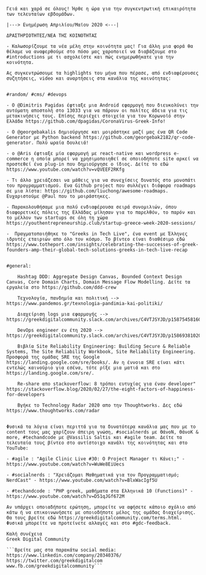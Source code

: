     Γειά και χαρά σε όλους! Ήρθε η ώρα για την συγκεντρωτική επικαιρότητα των τελευταίων εβδομάδων. 

    |---> Eνημέρωση Απριλίου/Μαϊου 2020 <---|

    ΔΡΑΣΤΗΡΙΟΤΗΤΕΣ/ΝΕΑ ΤΗΣ ΚΟΙΝΟΤΗΤΑΣ

    - Καλωσορίζουμε τα νέα μέλη στην κοινότητα μας! Για άλλη μια φορά θα θέλαμε να αναφερθούμε στο πόσο μας χαροποιεί να διαβάζουμε στο #introductions με τι ασχολείστε και πώς ενημερωθήκατε για την κοινότητα.

    Ας συγκεντρώσουμε τα highlights του μήνα που πέρασε, από ενδιαφέρουσες συζητήσεις, video και αναρτήσεις στα κανάλια της κοινότητας:


    #random/ #cms/ #devops

    - O @Dimitris Pagidas έφτιαξε μια Αndroid εφαρμογή που διευκολύνει την αυτόματη αποστολή στο 13033 για να πάρουν οι πολίτες άδεια για τις μετακινήσεις τους. Επίσης περιέχει στοιχεία για τον Κορωνοϊό στην Ελλάδα https://github.com/dpagidas/CoronaVirus-Greek-Info! 

    - Ο @georgebakalis δημιούργησε και μοιράστηκε μαζί μας ένα QR Code Generator με Python backend https://github.com/georgebak2182/qr-code-generator. Πολύ ωραία δουλειά!

    - o @Aris έφτιαξε μία εφαρμογή με react-native και wordpress e-commerce η οποία μπορεί να χρησιμοποιηθεί σε οποιοδήποτε site αρκεί να προστεθεί ένα plug-in που δημιούργησε ο ίδιος. Δείτε το εδώ https://www.youtube.com/watch?v=vQVEEF2RKfg

    - Τι άλλο χρειάζεσαι να μάθεις για να συνεχίσεις δυνατός στο μονοπάτι του προγραμματισμού. Ενα Github project που συλλέγει διάφορα roadmaps σε μια λίστα: https://github.com/liuchong/awesome-roadmaps. Ευχαριστούμε @Paul που το μοιράστηκες.

    - Παρακολουθήσαμε μια πολύ ενδιαφέρουσα σειρά συνομιλιών, όπου διαφορετικές πόλεις της Ελλάδας μίλησαν για το παρελθόν, το παρόν και το μέλλον των startups σε όλη τη χώρα https://youthentrepreneurship.club/startup-greece-week-2020-sessions/

    -  Πραγματοποιήθηκε το "Greeks in Tech Live", ένα event με Έλληνες ιδρυτές εταιριών απο όλο τον κόσμο. To βίντεο είναι διαθέσιμο εδώ https://www.totheport.com/insights/celebrating-the-successes-of-greek-founders-amp-their-global-tech-solutions-greeks-in-tech-live-recap


    #general:

        Hashtag DDD: Aggregate Design Canvas, Bounded Context Design Canvas, Core Domain Charts, Domain Message Flow Modelling. Δείτε τα εργαλεία στο https://github.com/ddd-crew 

        Τεχνολογία, πανδημία και πολιτική --> https://www.pandemos.gr/texnologia-pandimia-kai-politiki/

        Διαχείριση logs μια εφαρμογής --> https://greekdigitalcommunity.slack.com/archives/C4VTJSYJD/p1587545816057100

        DevOps engineer εν έτη 2020 --> https://greekdigitalcommunity.slack.com/archives/C4VTJSYJD/p1586938102043300

        Βιβλία Site Reliability Engineering: Building Secure & Reliable Systems, The Site Reliability Workbook, Site Reliability Engineering. Προσφορά της ομάδας SRE της Google https://landing.google.com/sre/books/. Aν η έννοια SRE είναι κάτι εντελώς καινούριο για εσένα, τότε ρίξε μια ματιά και στο https://landing.google.com/sre/.

        Re-share απο stackoverflow: 8 τρόποι ευτυχίας για έναν developer" https://stackoverflow.blog/2020/02/27/the-eight-factors-of-happiness-for-developers

        Βγήκε το Technology Radar 2020 απο την Thoughtworks. Δες εδώ https://www.thoughtworks.com/radar


    Φυσικά τα λόγια είναι περιττά για τα δυνατότερα κανάλια μας που με το content τους μας χαρίζουν άπειρη γνώση, #socialnerds με ΘάνοN, ΘάνοK & more, #techandcode με @Vassilis Saltis και #agile team. Δείτε τα τελευταία τους βίντεο στο αντίστοιχο κανάλι της κοινότητας και στο YouTube:

    - #agile : "Agile Clinic Live #30: Ο Project Manager τι Κάνει;" - https://www.youtube.com/watch?v=WuWe8EiUecs

    - #socialnerds : "Χρειάζομαι Μαθηματικά για τον Προγραμματισμό; NerdCast" - https://www.youtube.com/watch?v=BlxWacIgf5U

    - #techandcode : "PHP greek, μαθήματα στα Ελληνικά 10 (Functions)" - https://www.youtube.com/watch?v=D51qJGf672M

    Αν υπάρχει οποιαδήποτε ερώτηση, μπορείτε να αφήσετε κάποιο σχόλιο από κάτω ή να επικοινωνήσετε με οποιοδήποτε μέλος της ομάδας διαχείρισης. Θα τους βρείτε εδώ https://greekdigitalcommunity.com/terms.html. Φυσικά μπορείτε να προτείνετε αλλαγές και στο #gdc-feedback.

    Καλή συνέχεια
    Greek Digital Community

    ```Βρείτε μας στα παρακάτω social media:
    https://www.linkedin.com/company/20340376/
    https://twitter.com/greekdigitalcom
    www.fb.com/greekdigitalcommunity```
